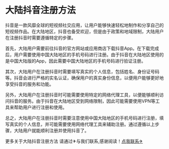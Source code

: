 # 大陆抖音注册方法

抖音是一款风靡全球的短视频社交应用，让用户能够快速轻松地制作和分享自己的短视频作品。在大陆地区，抖音也备受欢迎，但是由于政策和地域限制，大陆用户在注册抖音时需要遵循特定的步骤。

首先，大陆用户需要前往抖音的官方网站或应用商店下载抖音App。在下载完成后，用户需要使用中国大陆地区的手机号码进行注册。由于抖音在大陆地区使用的是中国大陆版的App，因此需要中国大陆地区的手机号码进行验证注册。

其次，大陆用户在注册抖音时需要填写真实的个人信息，包括姓名、身份证号码等。抖音会进行严格的实名认证，确保用户的真实身份信息，以便用户能够更好地享受抖音的服务和功能。

另外，大陆用户在注册抖音时可能需要使用特定的网络代理工具，以便能够顺利访问抖音的服务。由于抖音在大陆地区受到网络限制，因此可能需要使用VPN等工具来帮助用户进行注册和使用。

总之，大陆用户在注册抖音时需要注意使用中国大陆地区的手机号码进行注册，填写真实的个人信息，并可能需要使用网络代理工具来辅助注册。通过遵循以上步骤，大陆用户就能顺利注册并使用抖音了。

更多关于大陆抖音注册方法 请通过✈与我们联系,感谢阅读！[点我联系✈](https://qa.G208.com)